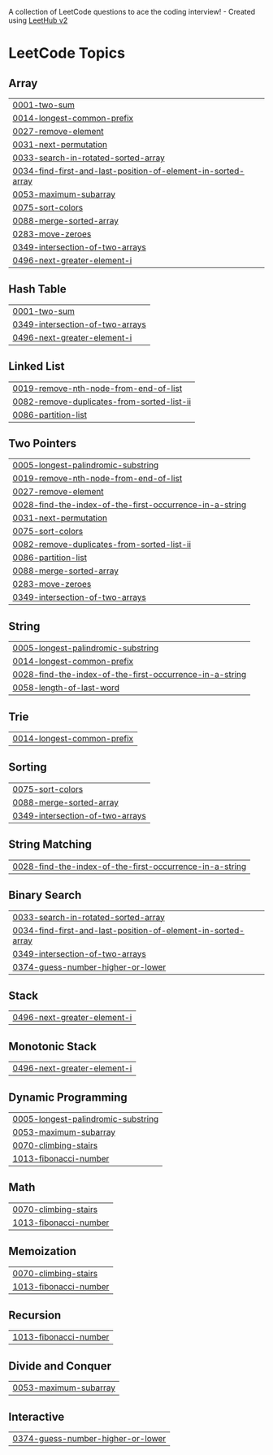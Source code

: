 A collection of LeetCode questions to ace the coding interview! - Created using [LeetHub v2](https://github.com/arunbhardwaj/LeetHub-2.0)
<!---LeetCode Topics Start-->
# LeetCode Topics
## Array
|  |
| ------- |
| [0001-two-sum](https://github.com/raushangit0/Leetcode-Questions/tree/master/0001-two-sum) |
| [0014-longest-common-prefix](https://github.com/raushangit0/Leetcode-Questions/tree/master/0014-longest-common-prefix) |
| [0027-remove-element](https://github.com/raushangit0/Leetcode-Questions/tree/master/0027-remove-element) |
| [0031-next-permutation](https://github.com/raushangit0/Leetcode-Questions/tree/master/0031-next-permutation) |
| [0033-search-in-rotated-sorted-array](https://github.com/raushangit0/Leetcode-Questions/tree/master/0033-search-in-rotated-sorted-array) |
| [0034-find-first-and-last-position-of-element-in-sorted-array](https://github.com/raushangit0/Leetcode-Questions/tree/master/0034-find-first-and-last-position-of-element-in-sorted-array) |
| [0053-maximum-subarray](https://github.com/raushangit0/Leetcode-Questions/tree/master/0053-maximum-subarray) |
| [0075-sort-colors](https://github.com/raushangit0/Leetcode-Questions/tree/master/0075-sort-colors) |
| [0088-merge-sorted-array](https://github.com/raushangit0/Leetcode-Questions/tree/master/0088-merge-sorted-array) |
| [0283-move-zeroes](https://github.com/raushangit0/Leetcode-Questions/tree/master/0283-move-zeroes) |
| [0349-intersection-of-two-arrays](https://github.com/raushangit0/Leetcode-Questions/tree/master/0349-intersection-of-two-arrays) |
| [0496-next-greater-element-i](https://github.com/raushangit0/Leetcode-Questions/tree/master/0496-next-greater-element-i) |
## Hash Table
|  |
| ------- |
| [0001-two-sum](https://github.com/raushangit0/Leetcode-Questions/tree/master/0001-two-sum) |
| [0349-intersection-of-two-arrays](https://github.com/raushangit0/Leetcode-Questions/tree/master/0349-intersection-of-two-arrays) |
| [0496-next-greater-element-i](https://github.com/raushangit0/Leetcode-Questions/tree/master/0496-next-greater-element-i) |
## Linked List
|  |
| ------- |
| [0019-remove-nth-node-from-end-of-list](https://github.com/raushangit0/Leetcode-Questions/tree/master/0019-remove-nth-node-from-end-of-list) |
| [0082-remove-duplicates-from-sorted-list-ii](https://github.com/raushangit0/Leetcode-Questions/tree/master/0082-remove-duplicates-from-sorted-list-ii) |
| [0086-partition-list](https://github.com/raushangit0/Leetcode-Questions/tree/master/0086-partition-list) |
## Two Pointers
|  |
| ------- |
| [0005-longest-palindromic-substring](https://github.com/raushangit0/Leetcode-Questions/tree/master/0005-longest-palindromic-substring) |
| [0019-remove-nth-node-from-end-of-list](https://github.com/raushangit0/Leetcode-Questions/tree/master/0019-remove-nth-node-from-end-of-list) |
| [0027-remove-element](https://github.com/raushangit0/Leetcode-Questions/tree/master/0027-remove-element) |
| [0028-find-the-index-of-the-first-occurrence-in-a-string](https://github.com/raushangit0/Leetcode-Questions/tree/master/0028-find-the-index-of-the-first-occurrence-in-a-string) |
| [0031-next-permutation](https://github.com/raushangit0/Leetcode-Questions/tree/master/0031-next-permutation) |
| [0075-sort-colors](https://github.com/raushangit0/Leetcode-Questions/tree/master/0075-sort-colors) |
| [0082-remove-duplicates-from-sorted-list-ii](https://github.com/raushangit0/Leetcode-Questions/tree/master/0082-remove-duplicates-from-sorted-list-ii) |
| [0086-partition-list](https://github.com/raushangit0/Leetcode-Questions/tree/master/0086-partition-list) |
| [0088-merge-sorted-array](https://github.com/raushangit0/Leetcode-Questions/tree/master/0088-merge-sorted-array) |
| [0283-move-zeroes](https://github.com/raushangit0/Leetcode-Questions/tree/master/0283-move-zeroes) |
| [0349-intersection-of-two-arrays](https://github.com/raushangit0/Leetcode-Questions/tree/master/0349-intersection-of-two-arrays) |
## String
|  |
| ------- |
| [0005-longest-palindromic-substring](https://github.com/raushangit0/Leetcode-Questions/tree/master/0005-longest-palindromic-substring) |
| [0014-longest-common-prefix](https://github.com/raushangit0/Leetcode-Questions/tree/master/0014-longest-common-prefix) |
| [0028-find-the-index-of-the-first-occurrence-in-a-string](https://github.com/raushangit0/Leetcode-Questions/tree/master/0028-find-the-index-of-the-first-occurrence-in-a-string) |
| [0058-length-of-last-word](https://github.com/raushangit0/Leetcode-Questions/tree/master/0058-length-of-last-word) |
## Trie
|  |
| ------- |
| [0014-longest-common-prefix](https://github.com/raushangit0/Leetcode-Questions/tree/master/0014-longest-common-prefix) |
## Sorting
|  |
| ------- |
| [0075-sort-colors](https://github.com/raushangit0/Leetcode-Questions/tree/master/0075-sort-colors) |
| [0088-merge-sorted-array](https://github.com/raushangit0/Leetcode-Questions/tree/master/0088-merge-sorted-array) |
| [0349-intersection-of-two-arrays](https://github.com/raushangit0/Leetcode-Questions/tree/master/0349-intersection-of-two-arrays) |
## String Matching
|  |
| ------- |
| [0028-find-the-index-of-the-first-occurrence-in-a-string](https://github.com/raushangit0/Leetcode-Questions/tree/master/0028-find-the-index-of-the-first-occurrence-in-a-string) |
## Binary Search
|  |
| ------- |
| [0033-search-in-rotated-sorted-array](https://github.com/raushangit0/Leetcode-Questions/tree/master/0033-search-in-rotated-sorted-array) |
| [0034-find-first-and-last-position-of-element-in-sorted-array](https://github.com/raushangit0/Leetcode-Questions/tree/master/0034-find-first-and-last-position-of-element-in-sorted-array) |
| [0349-intersection-of-two-arrays](https://github.com/raushangit0/Leetcode-Questions/tree/master/0349-intersection-of-two-arrays) |
| [0374-guess-number-higher-or-lower](https://github.com/raushangit0/Leetcode-Questions/tree/master/0374-guess-number-higher-or-lower) |
## Stack
|  |
| ------- |
| [0496-next-greater-element-i](https://github.com/raushangit0/Leetcode-Questions/tree/master/0496-next-greater-element-i) |
## Monotonic Stack
|  |
| ------- |
| [0496-next-greater-element-i](https://github.com/raushangit0/Leetcode-Questions/tree/master/0496-next-greater-element-i) |
## Dynamic Programming
|  |
| ------- |
| [0005-longest-palindromic-substring](https://github.com/raushangit0/Leetcode-Questions/tree/master/0005-longest-palindromic-substring) |
| [0053-maximum-subarray](https://github.com/raushangit0/Leetcode-Questions/tree/master/0053-maximum-subarray) |
| [0070-climbing-stairs](https://github.com/raushangit0/Leetcode-Questions/tree/master/0070-climbing-stairs) |
| [1013-fibonacci-number](https://github.com/raushangit0/Leetcode-Questions/tree/master/1013-fibonacci-number) |
## Math
|  |
| ------- |
| [0070-climbing-stairs](https://github.com/raushangit0/Leetcode-Questions/tree/master/0070-climbing-stairs) |
| [1013-fibonacci-number](https://github.com/raushangit0/Leetcode-Questions/tree/master/1013-fibonacci-number) |
## Memoization
|  |
| ------- |
| [0070-climbing-stairs](https://github.com/raushangit0/Leetcode-Questions/tree/master/0070-climbing-stairs) |
| [1013-fibonacci-number](https://github.com/raushangit0/Leetcode-Questions/tree/master/1013-fibonacci-number) |
## Recursion
|  |
| ------- |
| [1013-fibonacci-number](https://github.com/raushangit0/Leetcode-Questions/tree/master/1013-fibonacci-number) |
## Divide and Conquer
|  |
| ------- |
| [0053-maximum-subarray](https://github.com/raushangit0/Leetcode-Questions/tree/master/0053-maximum-subarray) |
## Interactive
|  |
| ------- |
| [0374-guess-number-higher-or-lower](https://github.com/raushangit0/Leetcode-Questions/tree/master/0374-guess-number-higher-or-lower) |
<!---LeetCode Topics End-->